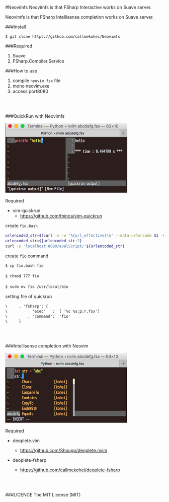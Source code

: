 #Neovimfs
Neovimfs is that FSharp Interactive works on Suave server.

Neovimfs is that FSharp Intellisense completion works on Suave server.

###Install
```
$ git clone https://github.com/callmekohei/Neovimfs
```

###Required

01. Suave
02. FSharp.Compiler.Service


###How to use
01. compile `neovim.fsx` file
02. mono neovim.exe
03. access port8080

<br>
<br>

###QuickRun with Neovimfs

![alt text](./pic/quickrun.png)



Required
- vim-quickrun
    - https://github.com/thinca/vim-quickrun

create `fio.bash`
```bash
urlencoded_str=$(curl -s -w '%{url_effective}\n' --data-urlencode $1 -G '')
urlencoded_str=${urlencoded_str:2}
curl -s 'localhost:8080/evalScript/'${urlencoded_str}
```

create `fio` command
```bash
$ cp fio.bash fio

$ chmod 777 fio

$ sudo mv fio /usr/local/bin
```

setting file of quickrun
```vim
\     , 'fsharp': {
\           'exec'   :  [ '%c %s:p:r.fsx']
\         , 'command':  'fio'
\     }
```

<br>
<br>

###Intellisense completion with Neovim

![alt text](./pic/deoplete.png)

Required

- deoplete.vim

    - https://github.com/Shougo/deoplete.nvim

- deoplete-fsharp

    - https://github.com/callmekohei/deoplete-fsharp



<br>
<br>


###LICENCE
The MIT License (MIT)
